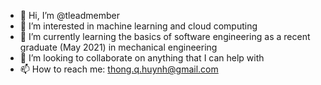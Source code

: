 - 👋 Hi, I’m @tleadmember
- 👀 I’m interested in machine learning and cloud computing
- 🌱 I’m currently learning the basics of software engineering as a recent graduate (May 2021) in mechanical engineering
- 💞️ I’m looking to collaborate on anything that I can help with
- 📫 How to reach me: thong.q.huynh@gmail.com
